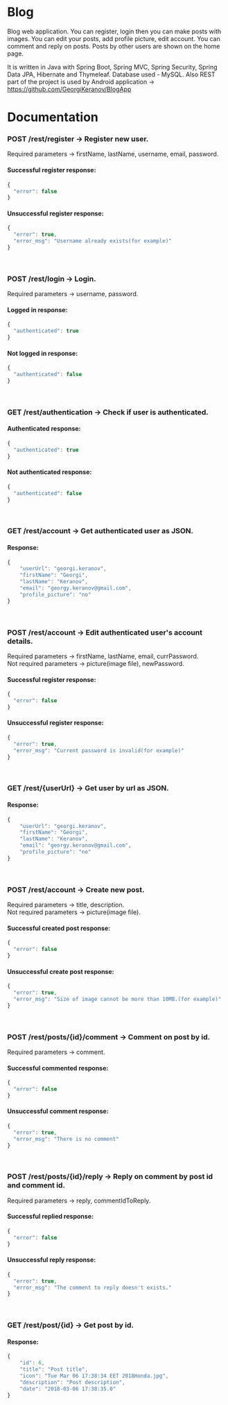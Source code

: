 # Blog

Blog web application. You can register, login then you can make posts with images. You can edit your posts, add profile picture, edit account. You can comment and reply on posts. Posts by other users are shown on the home page.

It is written in Java with Spring Boot, Spring MVC, Spring Security, Spring Data JPA, Hibernate and Thymeleaf. Database used - MySQL. Also REST part of the project is used by Android application -> https://github.com/GeorgiKeranov/BlogApp


# Documentation

### POST /rest/register -> Register new user.
Required parameters -> firstName, lastName, username, email, password.

#### Successful register response:
```JavaScript
{
  "error": false
}
```

#### Unsuccessful register response:
```JavaScript
{
  "error": true,
  "error_msg": "Username already exists(for example)"
}
```
<br/>

### POST /rest/login -> Login.
Required parameters -> username, password.

#### Logged in response:
```JavaScript
{
  "authenticated": true
}
```

#### Not logged in response:
```JavaScript
{
  "authenticated": false
}
```
<br/>

### GET /rest/authentication -> Check if user is authenticated.

#### Authenticated response:
```JavaScript
{
  "authenticated": true
}
```

#### Not authenticated response:
```JavaScript
{
  "authenticated": false
}
```
<br/>

### GET /rest/account -> Get authenticated user as JSON.

#### Response:
```JavaScript
{
    "userUrl": "georgi.keranov",
    "firstName": "Georgi",
    "lastName": "Keranov",
    "email": "georgy.keranov@gmail.com",
    "profile_picture": "no"
}
```
<br/>

### POST /rest/account -> Edit authenticated user's account details.
Required parameters -> firstName, lastName, email, currPassword.\
Not required parameters -> picture(image file), newPassword.
#### Successful register response:
```JavaScript
{
  "error": false
}
```

#### Unsuccessful register response:
```JavaScript
{
  "error": true,
  "error_msg": "Current password is invalid(for example)"
}
```
<br/>

### GET /rest/{userUrl} -> Get user by url as JSON.

#### Response:
```JavaScript
{
    "userUrl": "georgi.keranov",
    "firstName": "Georgi",
    "lastName": "Keranov",
    "email": "georgy.keranov@gmail.com",
    "profile_picture": "no"
}
```
<br/>

### POST /rest/account -> Create new post.
Required parameters -> title, description.\
Not required parameters -> picture(image file).
#### Successful created post response:
```JavaScript
{
  "error": false
}
```
#### Unsuccessful create post response:
```JavaScript
{
  "error": true,
  "error_msg": "Size of image cannot be more than 10MB.(for example)"
}
```

<br/>

### POST /rest/posts/{id}/comment -> Comment on post by id.
Required parameters -> comment.

#### Successful commented response:
```JavaScript
{
  "error": false
}
```
#### Unsuccessful comment response:
```JavaScript
{
  "error": true,
  "error_msg": "There is no comment"
}
```

<br/>

### POST /rest/posts/{id}/reply -> Reply on comment by post id and comment id.
Required parameters -> reply, commentIdToReply.

#### Successful replied response:
```JavaScript
{
  "error": false
}
```
#### Unsuccessful reply response:
```JavaScript
{
  "error": true,
  "error_msg": "The comment to reply doesn't exists."
}
```

<br/>

### GET /rest/post/{id} -> Get post by id.

#### Response:
```JavaScript
{
    "id": 6,
    "title": "Post title",
    "icon": "Tue Mar 06 17:38:34 EET 2018Honda.jpg",
    "description": "Post description",
    "date": "2018-03-06 17:38:35.0"
}
```
<br/>


